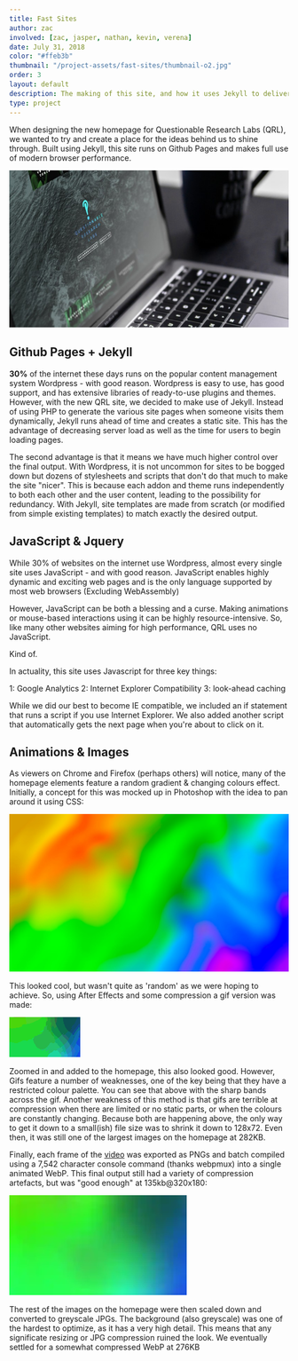 ```yaml
---
title: Fast Sites
author: zac
involved: [zac, jasper, nathan, kevin, verena]
date: July 31, 2018
color: "#ffeb3b"
thumbnail: "/project-assets/fast-sites/thumbnail-o2.jpg"
order: 3
layout: default
description: The making of this site, and how it uses Jekyll to deliver blazing fast loading speeds.
type: project
---
```


When designing the new homepage for Questionable Research Labs (QRL), we wanted to try and create a place for the ideas behind us to shine through. Built using Jekyll, this site runs on Github Pages and makes full use of modern browser performance.

![Homepage mockup](/project-assets/fast-sites/mock-o2.jpg)

## Github Pages + Jekyll

**30%** of the internet these days runs on the popular content management system Wordpress - with good reason. Wordpress is easy to use, has good support, and has extensive libraries of ready-to-use plugins and themes. However, with the new QRL site, we decided to make use of Jekyll. Instead of using PHP to generate the various site pages when someone visits them dynamically, Jekyll runs ahead of time and creates a static site. This has the advantage of decreasing server load as well as the time for users to begin loading pages.

The second advantage is that it means we have much higher control over the final output. With Wordpress, it is not uncommon for sites to be bogged down but dozens of stylesheets and scripts that don't do that much to make the site "nicer". This is because each addon and theme runs independently to both each other and the user content, leading to the possibility for redundancy. With Jekyll, site templates are made from scratch (or modified from simple existing templates) to match exactly the desired output.

## JavaScript & Jquery

While 30% of websites on the internet use Wordpress, almost every single site uses JavaScript - and with good reason. JavaScript enables highly dynamic and exciting web pages and is the only language supported by most web browsers (Excluding WebAssembly)

However, JavaScript can be both a blessing and a curse. Making animations or mouse-based interactions using it can be highly resource-intensive. So, like many other websites aiming for high performance, QRL uses no JavaScript.

Kind of.


In actuality, this site uses Javascript for three key things:

 1: Google Analytics
 2: Internet Explorer Compatibility
 3: look-ahead caching

While we did our best to become IE compatible, we included an if statement that runs a script if you use Internet Explorer. We also added another script that automatically gets the next page when you're about to click on it.

## Animations & Images
As viewers on Chrome and Firefox (perhaps others) will notice, many of the homepage elements feature a random gradient & changing colours effect. Initially, a concept for this was mocked up in Photoshop with the idea to pan around it using CSS:

![Initial gradient effect](/img/gradient-random.jpg)

This looked cool, but wasn't quite as 'random' as we were hoping to achieve. So, using After Effects and some compression a gif version was made:

![Gif gradient effect](/img/gradient-random.gif)

Zoomed in and added to the homepage, this also looked good. However, Gifs feature a number of weaknesses, one of the key being that they have a restricted colour palette. You can see that above with the sharp bands across the gif. Another weakness of this method is that gifs are terrible at compression when there are limited or no static parts, or when the colours are constantly changing. Because both are happening above, the only way to get it down to a small(ish) file size was to shrink it down to 128x72. Even then, it was still one of the largest images on the homepage at 282KB.

Finally, each frame of the [video](https://streamable.com/mqcs9) was exported as PNGs and batch compiled using a 7,542 character console command (thanks webpmux) into a single animated WebP. This final output still had a variety of compression artefacts, but was "good enough" at 135kb@320x180:

![Final gradient effect](/img/gradient-random.webp)

The rest of the images on the homepage were then scaled down and converted to greyscale JPGs. The background (also greyscale) was one of the hardest to optimize, as it has a very high detail. This means that any significate resizing or JPG compression ruined the look. We eventually settled for a somewhat compressed WebP at 276KB